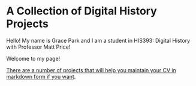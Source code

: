 # A Collection of Digital History Projects 

Hello! My name is Grace Park and I am a student in HIS393: Digital History with Professor Matt Price! 

Welcome to my page!




[There are a number of projects that will help you maintain your CV in markdown form if you want](https://www.google.com/search?client=firefox-b-d&q=markdown+resume). 


